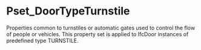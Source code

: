 # Pset_DoorTypeTurnstile

Properties common to turnstiles or automatic gates used to control the flow of people or vehicles. This property set is applied to IfcDoor instances of predefined type TURNSTILE.<!-- end of definition -->
